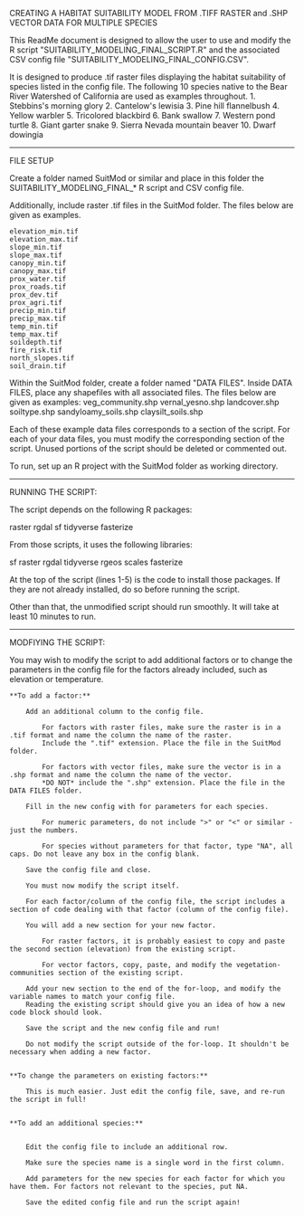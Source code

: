 CREATING A HABITAT SUITABILITY MODEL FROM .TIFF RASTER and .SHP VECTOR DATA FOR MULTIPLE SPECIES

This ReadMe document is designed to allow the user to use and modify the R script "SUITABILITY_MODELING_FINAL_SCRIPT.R" and the associated CSV config file "SUITABILITY_MODELING_FINAL_CONFIG.CSV". 

It is designed to produce .tif raster files displaying the habitat suitability of species listed in the config file. The following 10 species native to the Bear River Watershed of California are used as examples throughout. 
	1. Stebbins's morning glory
	2. Cantelow's lewisia
	3. Pine hill flannelbush
	4. Yellow warbler
	5. Tricolored blackbird
	6. Bank swallow
	7. Western pond turtle
	8. Giant garter snake
	9. Sierra Nevada mountain beaver
	10. Dwarf dowingia

*******************************************************************
 
FILE SETUP

Create a folder named SuitMod or similar and place in this folder the SUITABILITY_MODELING_FINAL_* R script and CSV config file. 

Additionally, include raster .tif files in the SuitMod folder. The files below are given as examples. 

	elevation_min.tif
	elevation_max.tif
	slope_min.tif
	slope_max.tif
	canopy_min.tif
	canopy_max.tif
	prox_water.tif
	prox_roads.tif
	prox_dev.tif
	prox_agri.tif
	precip_min.tif
	precip_max.tif
	temp_min.tif
	temp_max.tif
	soildepth.tif
	fire_risk.tif
	north_slopes.tif
	soil_drain.tif

Within the SuitMod folder, create a folder named "DATA FILES". Inside DATA FILES, place any shapefiles with all associated files. The files below are given as examples: 
	veg_community.shp
	vernal_yesno.shp
	landcover.shp
	soiltype.shp
	sandyloamy_soils.shp
	claysilt_soils.shp

Each of these example data files corresponds to a section of the script. For each of your data files, you must modify the corresponding section of the script. Unused portions of the script should be deleted or commented out. 

To run, set up an R project with the SuitMod folder as working directory. 

***************************************************************************

RUNNING THE SCRIPT:

The script depends on the following R packages:
	
raster
rgdal
sf
tidyverse
fasterize

From those scripts, it uses the following libraries:

sf
raster
rgdal
tidyverse
rgeos
scales
fasterize

At the top of the script (lines 1-5) is the code to install those packages. If they are not already installed, do so before running the script.

Other than that, the unmodified script should run smoothly. It will take at least 10 minutes to run. 

***************************************************************************

MODFIYING THE SCRIPT:

You may wish to modify the script to add additional factors or to change the parameters in the config file for the factors already included, such as elevation or temperature.

	**To add a factor:**

		Add an additional column to the config file. 

			For factors with raster files, make sure the raster is in a .tif format and name the column the name of the raster. 
			Include the ".tif" extension. Place the file in the SuitMod folder.

			For factors with vector files, make sure the vector is in a .shp format and name the column the name of the vector.
			*DO NOT* include the ".shp" extension. Place the file in the DATA FILES folder.

		Fill in the new config with for parameters for each species. 

			For numeric parameters, do not include ">" or "<" or similar - just the numbers.

			For species without parameters for that factor, type "NA", all caps. Do not leave any box in the config blank.

		Save the config file and close.

		You must now modify the script itself.

		For each factor/column of the config file, the script includes a section of code dealing with that factor (column of the config file). 

		You will add a new section for your new factor.

			For raster factors, it is probably easiest to copy and paste the second section (elevation) from the existing script.
		
			For vector factors, copy, paste, and modify the vegetation-communities section of the existing script.

		Add your new section to the end of the for-loop, and modify the variable names to match your config file. 
		Reading the existing script should give you an idea of how a new code block should look.

		Save the script and the new config file and run!

		Do not modify the script outside of the for-loop. It shouldn't be necessary when adding a new factor.


	**To change the parameters on existing factors:**

		This is much easier. Just edit the config file, save, and re-run the script in full!


	**To add an additional species:**

		
		Edit the config file to include an additional row.

		Make sure the species name is a single word in the first column.

		Add parameters for the new species for each factor for which you have them. For factors not relevant to the species, put NA. 

		Save the edited config file and run the script again! 






















	
	